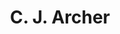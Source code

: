 ---
title: C. J. Archer
author_slug: c._j._archer
wikipedia_url: https://en.wikipedia.org/wiki/C._J._Archer
layout: author
---